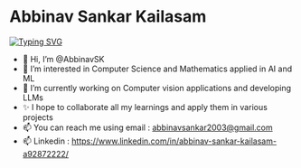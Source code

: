 # Abbinav Sankar Kailasam
[![Typing SVG](https://readme-typing-svg.demolab.com/?lines=Aspiring+Data+Scientist;Curious+student)](https://git.io/typing-svg)

- 👋 Hi, I’m @AbbinavSK
- 👀 I’m interested in Computer Science and Mathematics applied in AI and ML
- 🌱 I’m currently working on Computer vision applications and developing LLMs
- ✨ I hope to collaborate all my learnings and apply them in various projects
- 📫 You can reach me using email : abbinavsankar2003@gmail.com
- 📫 Linkedin : https://www.linkedin.com/in/abbinav-sankar-kailasam-a92872222/
